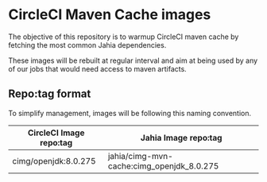 # CircleCI Maven Cache images 

The objective of this repository is to warmup CircleCI maven cache by fetching the most common Jahia dependencies. 

These images will be rebuilt at regular interval and aim at being used by any of our jobs that would need access to maven artifacts.

## Repo:tag format

To simplify management, images will be following this naming convention.


| CircleCI Image repo:tag | Jahia Image repo:tag |
|---|---|
| cimg/openjdk:8.0.275 | jahia/cimg-mvn-cache:cimg_openjdk_8.0.275


